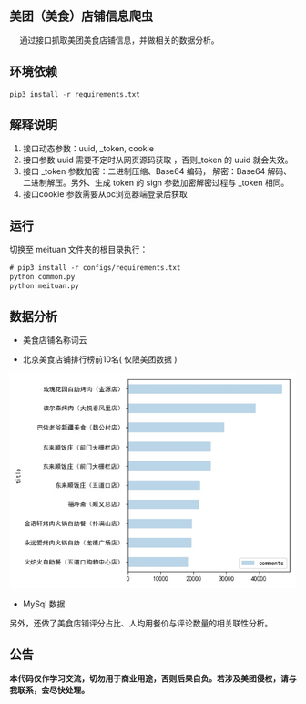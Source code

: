 ##  美团（美食）店铺信息爬虫

&emsp; 通过接口抓取美团美食店铺信息，并做相关的数据分析。

## 环境依赖

```python
pip3 install -r requirements.txt
```

## 解释说明

1.  接口动态参数：uuid,  _token, cookie
2.  接口参数 uuid 需要不定时从网页源码获取 ，否则_token 的 uuid 就会失效。
3.  接口 _token 参数加密：二进制压缩、Base64 编码， 解密：Base64 解码、二进制解压。另外、生成 token 的 sign 参数加密解密过程与 _token 相同。
4.  接口cookie 参数需要从pc浏览器端登录后获取

## 运行

切换至 meituan 文件夹的根目录执行：

```
# pip3 install -r configs/requirements.txt
python common.py
python meituan.py
```

## 数据分析

- 美食店铺名称词云

- 北京美食店铺排行榜前10名( 仅限美团数据 ) 

![top10](view/top10.jpg)

- MySql 数据

另外，还做了美食店铺评分占比、人均用餐价与评论数量的相关联性分析。

## 公告

**本代码仅作学习交流，切勿用于商业用途，否则后果自负。若涉及美团侵权，请与我联系，会尽快处理。**


